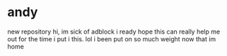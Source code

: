 # andy
new repository
hi, im sick of adblock
i ready hope this can really help me out for the time i put i this. lol
i been put on so much weight now that im home
